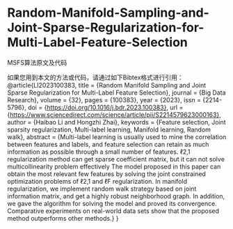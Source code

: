 # Random-Manifold-Sampling-and-Joint-Sparse-Regularization-for-Multi-Label-Feature-Selection
MSFS算法原文及代码

如果您用到本文的方法或代码，请通过如下Bibtex格式进行引用：
@article{LI2023100383,
title = {Random Manifold Sampling and Joint Sparse Regularization for Multi-Label Feature Selection},
journal = {Big Data Research},
volume = {32},
pages = {100383},
year = {2023},
issn = {2214-5796},
doi = {https://doi.org/10.1016/j.bdr.2023.100383},
url = {https://www.sciencedirect.com/science/article/pii/S2214579623000163},
author = {Haibao Li and Hongzhi Zhai},
keywords = {Feature selection, Joint sparsity regularization, Multi-label learning, Manifold learning, Random walk},
abstract = {Multi-label learning is usually used to mine the correlation between features and labels, and feature selection can retain as much information as possible through a small number of features. ℓ2,1 regularization method can get sparse coefficient matrix, but it can not solve multicollinearity problem effectively The model proposed in this paper can obtain the most relevant few features by solving the joint constrained optimization problems of ℓ2,1 and ℓF regularization. In manifold regularization, we implement random walk strategy based on joint information matrix, and get a highly robust neighborhood graph. In addition, we gave the algorithm for solving the model and proved its convergence. Comparative experiments on real-world data sets show that the proposed method outperforms other methods.}
}
